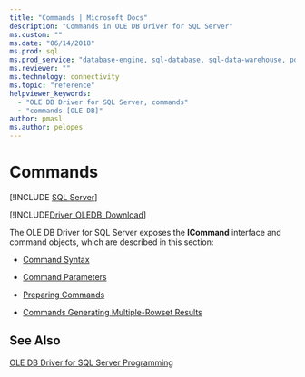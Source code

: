 ```yaml
---
title: "Commands | Microsoft Docs"
description: "Commands in OLE DB Driver for SQL Server"
ms.custom: ""
ms.date: "06/14/2018"
ms.prod: sql
ms.prod_service: "database-engine, sql-database, sql-data-warehouse, pdw"
ms.reviewer: ""
ms.technology: connectivity
ms.topic: "reference"
helpviewer_keywords: 
  - "OLE DB Driver for SQL Server, commands"
  - "commands [OLE DB]"
author: pmasl
ms.author: pelopes
---
```

# Commands
[!INCLUDE [SQL Server](../../../includes/applies-to-version/sql-asdb-asdbmi-asa-pdw.md)]

[!INCLUDE[Driver_OLEDB_Download](../../../includes/driver_oledb_download.md)]

  The OLE DB Driver for SQL Server exposes the **ICommand** interface and command objects, which are described in this section:  
  
-   [Command Syntax](../../oledb/ole-db-commands/command-syntax.md)  
  
-   [Command Parameters](../../oledb/ole-db-commands/command-parameters.md)  
  
-   [Preparing Commands](../../oledb/ole-db-commands/preparing-commands.md)  
  
-   [Commands Generating Multiple-Rowset Results](../../oledb/ole-db-commands/commands-generating-multiple-rowset-results.md)  
  
## See Also  
 [OLE DB Driver for SQL Server Programming](../../oledb/ole-db/oledb-driver-for-sql-server-programming.md)  
  
  
